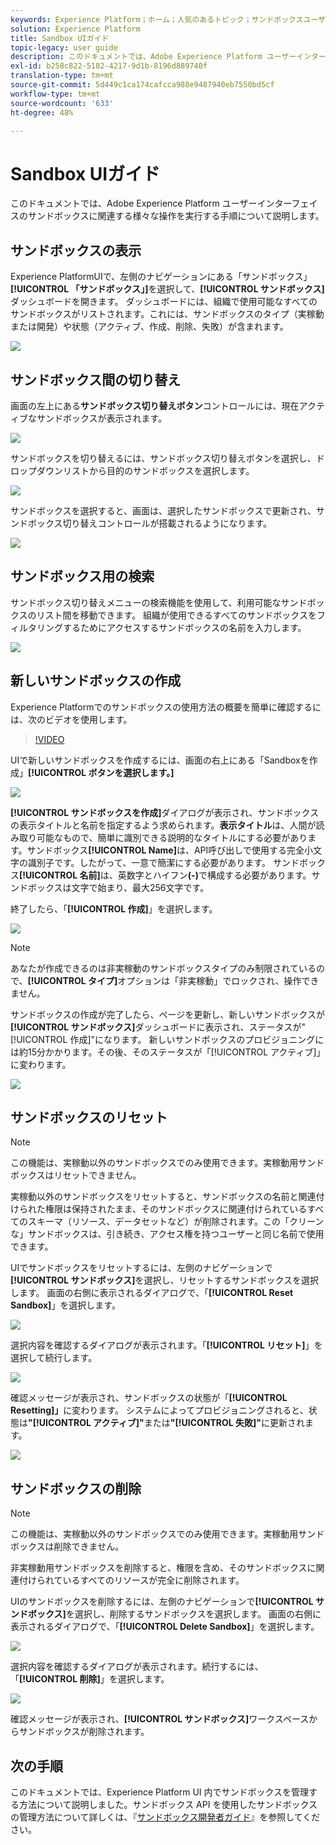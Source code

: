 ```yaml
---
keywords: Experience Platform；ホーム；人気のあるトピック；サンドボックスユーザーガイド；サンドボックスガイド
solution: Experience Platform
title: Sandbox UIガイド
topic-legacy: user guide
description: このドキュメントでは、Adobe Experience Platform ユーザーインターフェイスのサンドボックスに関連する様々な操作を実行する手順について説明します。
exl-id: b258c822-5182-4217-9d1b-8196d889740f
translation-type: tm+mt
source-git-commit: 5d449c1ca174cafcca988e9487940eb7550bd5cf
workflow-type: tm+mt
source-wordcount: '633'
ht-degree: 48%

---
```


# Sandbox UIガイド

このドキュメントでは、Adobe Experience Platform ユーザーインターフェイスのサンドボックスに関連する様々な操作を実行する手順について説明します。

## サンドボックスの表示

Experience PlatformUIで、左側のナビゲーションにある「サンドボックス」**[!UICONTROL 「サンドボックス」]**&#x200B;を選択して、**[!UICONTROL サンドボックス]**&#x200B;ダッシュボードを開きます。 ダッシュボードには、組織で使用可能なすべてのサンドボックスがリストされます。これには、サンドボックスのタイプ（実稼動または開発）や状態（アクティブ、作成、削除、失敗）が含まれます。

![](../images/ui/view-sandboxes.png)

## サンドボックス間の切り替え

画面の左上にある&#x200B;**サンドボックス切り替えボタン**&#x200B;コントロールには、現在アクティブなサンドボックスが表示されます。

![](../images/ui/sandbox-switcher.png)

サンドボックスを切り替えるには、サンドボックス切り替えボタンを選択し、ドロップダウンリストから目的のサンドボックスを選択します。

![](../images/ui/switcher-menu.png)

サンドボックスを選択すると、画面は、選択したサンドボックスで更新され、サンドボックス切り替えコントロールが搭載されるようになります。

![](../images/ui/switched.png)

## サンドボックス用の検索

サンドボックス切り替えメニューの検索機能を使用して、利用可能なサンドボックスのリスト間を移動できます。 組織が使用できるすべてのサンドボックスをフィルタリングするためにアクセスするサンドボックスの名前を入力します。

![](../images/ui/sandbox-search.png)

## 新しいサンドボックスの作成

Experience Platformでのサンドボックスの使用方法の概要を簡単に確認するには、次のビデオを使用します。

>[!VIDEO](https://video.tv.adobe.com/v/29838/?quality=12&learn=on)

UIで新しいサンドボックスを作成するには、画面の右上にある「Sandboxを作成」**[!UICONTROL ボタンを選択します。]**

![](../images/ui/create-sandbox.png)

**[!UICONTROL サンドボックスを作成]**&#x200B;ダイアログが表示され、サンドボックスの表示タイトルと名前を指定するよう求められます。**表示タイトル**&#x200B;は、人間が読み取り可能なもので、簡単に識別できる説明的なタイトルにする必要があります。サンドボックス&#x200B;**[!UICONTROL Name]**&#x200B;は、API呼び出しで使用する完全小文字の識別子です。したがって、一意で簡潔にする必要があります。 サンドボックス&#x200B;**[!UICONTROL 名前]**&#x200B;は、英数字とハイフン&#x200B;**(-)**&#x200B;で構成する必要があります。サンドボックスは文字で始まり、最大256文字です。

終了したら、「**[!UICONTROL 作成]**」を選択します。

![](../images/ui/create-dialog.png)

>[!NOTE]
>
> あなたが作成できるのは非実稼動のサンドボックスタイプのみ制限されているので、**[!UICONTROL タイプ]**&#x200B;オプションは「非実稼動」でロックされ、操作できません。

サンドボックスの作成が完了したら、ページを更新し、新しいサンドボックスが&#x200B;**[!UICONTROL サンドボックス]**&#x200B;ダッシュボードに表示され、ステータスが&quot;[!UICONTROL 作成]&quot;になります。 新しいサンドボックスのプロビジョニングには約15分かかります。その後、そのステータスが「[!UICONTROL アクティブ]」に変わります。

![](../images/ui/creating.png)

## サンドボックスのリセット

>[!NOTE]
>
> この機能は、実稼動以外のサンドボックスでのみ使用できます。実稼動用サンドボックスはリセットできません。

実稼動以外のサンドボックスをリセットすると、サンドボックスの名前と関連付けられた権限は保持されたまま、そのサンドボックスに関連付けられているすべてのスキーマ（リソース、データセットなど）が削除されます。この「クリーンな」サンドボックスは、引き続き、アクセス権を持つユーザーと同じ名前で使用できます。

UIでサンドボックスをリセットするには、左側のナビゲーションで&#x200B;**[!UICONTROL サンドボックス]**&#x200B;を選択し、リセットするサンドボックスを選択します。 画面の右側に表示されるダイアログで、「**[!UICONTROL Reset Sandbox]**」を選択します。

![](../images/ui/reset-sandbox.png)

選択内容を確認するダイアログが表示されます。「**[!UICONTROL リセット]**」を選択して続行します。

![](../images/ui/reset-confirm.png)

確認メッセージが表示され、サンドボックスの状態が「**[!UICONTROL Resetting]」**&#x200B;に変わります。 システムによってプロビジョニングされると、状態は&#x200B;**&quot;[!UICONTROL アクティブ]&quot;**&#x200B;または&#x200B;**&quot;[!UICONTROL 失敗]&quot;**&#x200B;に更新されます。

![](../images/ui/resetting.png)

## サンドボックスの削除

>[!NOTE]
>
> この機能は、実稼動以外のサンドボックスでのみ使用できます。実稼動用サンドボックスは削除できません。

非実稼動用サンドボックスを削除すると、権限を含め、そのサンドボックスに関連付けられているすべてのリソースが完全に削除されます。

UIのサンドボックスを削除するには、左側のナビゲーションで&#x200B;**[!UICONTROL サンドボックス]**&#x200B;を選択し、削除するサンドボックスを選択します。 画面の右側に表示されるダイアログで、「**[!UICONTROL Delete Sandbox]**」を選択します。

![](../images/ui/delete-sandbox.png)

選択内容を確認するダイアログが表示されます。続行するには、「**[!UICONTROL 削除]**」を選択します。

![](../images/ui/delete-confirm.png)

確認メッセージが表示され、**[!UICONTROL サンドボックス]**&#x200B;ワークスペースからサンドボックスが削除されます。

## 次の手順

このドキュメントでは、Experience Platform UI 内でサンドボックスを管理する方法について説明しました。サンドボックス API を使用したサンドボックスの管理方法について詳しくは、『[サンドボックス開発者ガイド](../api/getting-started.md)』を参照してください。
